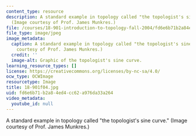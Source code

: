 ```yaml
---
content_type: resource
description: A standard example in topology called "the topologist's sine curve."
  (Image courtesy of Prof. James Munkres.)
file: /courses/18-901-introduction-to-topology-fall-2004/fd6e6b71b2a84ed4cc62a976da33a264_18-901f04.jpg
file_type: image/jpeg
image_metadata:
  caption: A standard example in topology called "the topologist's sine curve." (Image
    courtesy of Prof. James Munkres.)
  credit: ''
  image-alt: Graphic of the topologist's sine curve.
learning_resource_types: []
license: https://creativecommons.org/licenses/by-nc-sa/4.0/
ocw_type: OCWImage
resourcetype: Image
title: 18-901f04.jpg
uid: fd6e6b71-b2a8-4ed4-cc62-a976da33a264
video_metadata:
  youtube_id: null
---
```

A standard example in topology called "the topologist's sine curve." (Image courtesy of Prof. James Munkres.)